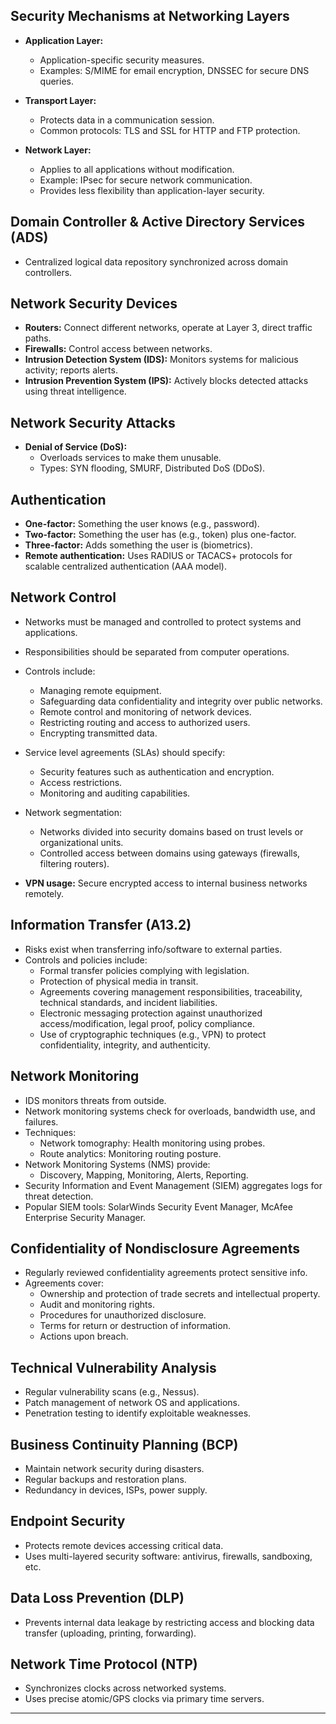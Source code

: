 
## Security Mechanisms at Networking Layers

- **Application Layer:**
  - Application-specific security measures.
  - Examples: S/MIME for email encryption, DNSSEC for secure DNS queries.

- **Transport Layer:**
  - Protects data in a communication session.
  - Common protocols: TLS and SSL for HTTP and FTP protection.

- **Network Layer:**
  - Applies to all applications without modification.
  - Example: IPsec for secure network communication.
  - Provides less flexibility than application-layer security.

## Domain Controller & Active Directory Services (ADS)
- Centralized logical data repository synchronized across domain controllers.

## Network Security Devices
- **Routers:** Connect different networks, operate at Layer 3, direct traffic paths.
- **Firewalls:** Control access between networks.
- **Intrusion Detection System (IDS):** Monitors systems for malicious activity; reports alerts.
- **Intrusion Prevention System (IPS):** Actively blocks detected attacks using threat intelligence.

## Network Security Attacks
- **Denial of Service (DoS):**
  - Overloads services to make them unusable.
  - Types: SYN flooding, SMURF, Distributed DoS (DDoS).

## Authentication
- **One-factor:** Something the user knows (e.g., password).
- **Two-factor:** Something the user has (e.g., token) plus one-factor.
- **Three-factor:** Adds something the user is (biometrics).
- **Remote authentication:** Uses RADIUS or TACACS+ protocols for scalable centralized authentication (AAA model).

## Network Control
- Networks must be managed and controlled to protect systems and applications.
- Responsibilities should be separated from computer operations.
- Controls include:
  - Managing remote equipment.
  - Safeguarding data confidentiality and integrity over public networks.
  - Remote control and monitoring of network devices.
  - Restricting routing and access to authorized users.
  - Encrypting transmitted data.

- Service level agreements (SLAs) should specify:
  - Security features such as authentication and encryption.
  - Access restrictions.
  - Monitoring and auditing capabilities.

- Network segmentation:
  - Networks divided into security domains based on trust levels or organizational units.
  - Controlled access between domains using gateways (firewalls, filtering routers).

- **VPN usage:** Secure encrypted access to internal business networks remotely.

## Information Transfer (A13.2)
- Risks exist when transferring info/software to external parties.
- Controls and policies include:
  - Formal transfer policies complying with legislation.
  - Protection of physical media in transit.
  - Agreements covering management responsibilities, traceability, technical standards, and incident liabilities.
  - Electronic messaging protection against unauthorized access/modification, legal proof, policy compliance.
  - Use of cryptographic techniques (e.g., VPN) to protect confidentiality, integrity, and authenticity.

## Network Monitoring
- IDS monitors threats from outside.
- Network monitoring systems check for overloads, bandwidth use, and failures.
- Techniques:
  - Network tomography: Health monitoring using probes.
  - Route analytics: Monitoring routing posture.
- Network Monitoring Systems (NMS) provide:
  - Discovery, Mapping, Monitoring, Alerts, Reporting.
- Security Information and Event Management (SIEM) aggregates logs for threat detection.
- Popular SIEM tools: SolarWinds Security Event Manager, McAfee Enterprise Security Manager.

## Confidentiality of Nondisclosure Agreements
- Regularly reviewed confidentiality agreements protect sensitive info.
- Agreements cover:
  - Ownership and protection of trade secrets and intellectual property.
  - Audit and monitoring rights.
  - Procedures for unauthorized disclosure.
  - Terms for return or destruction of information.
  - Actions upon breach.

## Technical Vulnerability Analysis
- Regular vulnerability scans (e.g., Nessus).
- Patch management of network OS and applications.
- Penetration testing to identify exploitable weaknesses.

## Business Continuity Planning (BCP)
- Maintain network security during disasters.
- Regular backups and restoration plans.
- Redundancy in devices, ISPs, power supply.

## Endpoint Security
- Protects remote devices accessing critical data.
- Uses multi-layered security software: antivirus, firewalls, sandboxing, etc.

## Data Loss Prevention (DLP)
- Prevents internal data leakage by restricting access and blocking data transfer (uploading, printing, forwarding).

## Network Time Protocol (NTP)
- Synchronizes clocks across networked systems.
- Uses precise atomic/GPS clocks via primary time servers.

---

